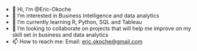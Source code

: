 - 👋 Hi, I’m @Eric-Okoche
- 👀 I’m interested in Business Intelligence and data analytics
- 🌱 I’m currently learning R, Python, SQL and Tableau
- 💞️ I’m looking to collaborate on projects that will help me improve on my skill set in business and data analytics
- 📫 How to reach me: Email: eric.okoche@gmail.com

<!---
Eric-Okoche/Eric-Okoche is a ✨ special ✨ repository because its `README.md` (this file) appears on your GitHub profile.
You can click the Preview link to take a look at your changes.
--->
